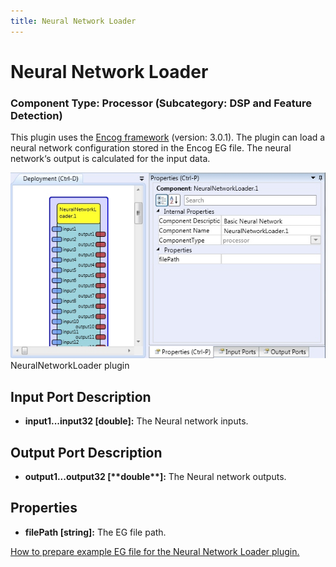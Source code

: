 ```yaml
---
title: Neural Network Loader
---
```


# Neural Network Loader

### Component Type: Processor (Subcategory: DSP and Feature Detection)

This plugin uses the [Encog framework](http://www.heatonresearch.com/encog) (version: 3.0.1). The plugin can load a neural network configuration stored in the Encog EG file. The neural network‘s output is calculated for the input data.

![Screenshot: NeuralNetworkLoader plugin](./img/NeuralNetworkLoader.jpg "Screenshot: NeuralNetworkLoader plugin")  
NeuralNetworkLoader plugin

## Input Port Description

- **input1...input32 \[double\]:** The Neural network inputs.

## Output Port Description

- **output1...output32 \[\*\***double\***\*\]:** The Neural network outputs.

## Properties

- **filePath \[string\]:** The EG file path.

[How to prepare example EG file for the Neural Network Loader plugin.](eg_example.htm)
